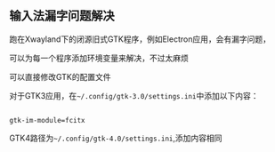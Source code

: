 ## 输入法漏字问题解决

跑在Xwayland下的闭源旧式GTK程序，例如Electron应用，会有漏字问题，

可以为每一个程序添加环境变量来解决，不过太麻烦

可以直接修改GTK的配置文件

对于GTK3应用，在`~/.config/gtk-3.0/settings.ini`中添加以下内容：

```shell

gtk-im-module=fcitx

```

GTK4路径为`~/.config/gtk-4.0/settings.ini`,添加内容相同
